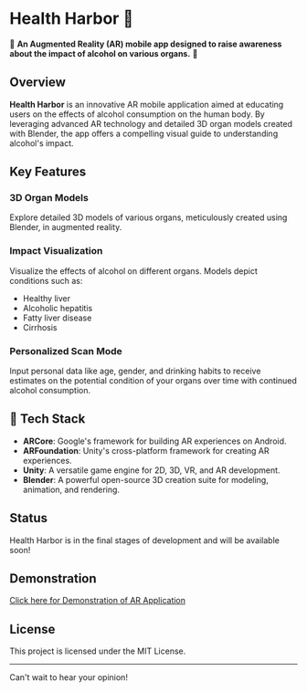 # Health Harbor 👋

🤖 **An Augmented Reality (AR) mobile app designed to raise awareness about the impact of alcohol on various organs.** 🤖

## Overview

**Health Harbor** is an innovative AR mobile application aimed at educating users on the effects of alcohol consumption on the human body. By leveraging advanced AR technology and detailed 3D organ models created with Blender, the app offers a compelling visual guide to understanding alcohol's impact.

## Key Features

### 3D Organ Models
Explore detailed 3D models of various organs, meticulously created using Blender, in augmented reality.

### Impact Visualization
Visualize the effects of alcohol on different organs. Models depict conditions such as:
- Healthy liver
- Alcoholic hepatitis
- Fatty liver disease
- Cirrhosis

### Personalized Scan Mode
Input personal data like age, gender, and drinking habits to receive estimates on the potential condition of your organs over time with continued alcohol consumption.

## 🚀 Tech Stack

- **ARCore**: Google's framework for building AR experiences on Android.
- **ARFoundation**: Unity's cross-platform framework for creating AR experiences.
- **Unity**: A versatile game engine for 2D, 3D, VR, and AR development.
- **Blender**: A powerful open-source 3D creation suite for modeling, animation, and rendering.

## Status

Health Harbor is in the final stages of development and will be available soon!

## Demonstration

[Click here for Demonstration of AR Application](https://drive.google.com/file/d/1863mmE5n2IAvlhna8zvscNVGCg8iVDT1/view?usp=drivesdk)

## License

This project is licensed under the MIT License.

---

Can't wait to hear your opinion!
